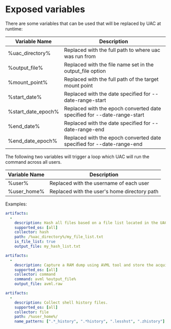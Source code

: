 # Exposed variables

There are some variables that can be used that will be replaced by UAC at runtime:

|Variable Name|Description|
|---|---|
|%uac_directory%|Replaced with the full path to where uac was run from|
|%output_file%|Replaced with the file name set in the output_file option|
|%mount_point%|Replaced with the full path of the target mount point|
|%start_date%|Replaced with the date specified for --date-range-start|
|%start_date_epoch%|Replaced with the epoch converted date specified for --date-range-start|
|%end_date%|Replaced with the date specified for --date-range-end|
|%end_date_epoch%|Replaced with the epoch converted date specified for --date-range-end|

The following two variables will trigger a loop which UAC will run the command across all users.

|Variable Name|Description|
|---|---|
|%user%|Replaced with the username of each user|
|%user_home%|Replaced with the user's home directory path|

Examples:

```yaml
artifacts:
  -
    description: Hash all files based on a file list located in the UAC directory.
    supported_os: [all]
    collector: hash
    path: /%uac_directory%/my_file_list.txt
    is_file_list: true
    output_file: my_hash_list.txt
```

```yaml
artifacts:
  -
    description: Capture a RAM dump using AVML tool and store the acquired data into avml.raw file.
    supported_os: [all]
    collector: command
    command: avml %output_file%
    output_file: avml.raw
```

```yaml
artifacts:
  -
    description: Collect shell history files.
    supported_os: [all]
    collector: file
    path: /%user_home%/
    name_pattern: [".*_history", ".*history", ".lesshst", ".zhistory"]
```